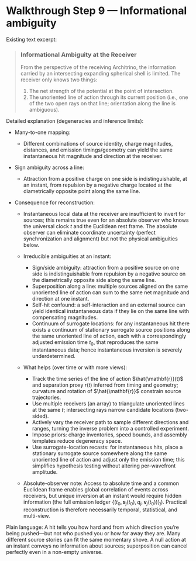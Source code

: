 # Walkthrough Step 9 — Informational ambiguity

Existing text excerpt:
> ### **Informational Ambiguity at the Receiver**
> From the perspective of the receiving Architrino, the information carried by an intersecting expanding spherical shell is limited. The receiver only knows two things:
> 1.  The net strength of the potential at the point of intersection.
> 2.  The unoriented line of action through its current position (i.e., one of the two open rays on that line; orientation along the line is ambiguous).

Detailed explanation (degeneracies and inference limits):

- Many-to-one mapping:
  - Different combinations of source identity, charge magnitudes, distances, and emission timings/geometry can yield the same instantaneous hit magnitude and direction at the receiver.

- Sign ambiguity across a line:
  - Attraction from a positive charge on one side is indistinguishable, at an instant, from repulsion by a negative charge located at the diametrically opposite point along the same line.

- Consequence for reconstruction:
  - Instantaneous local data at the receiver are insufficient to invert for sources; this remains true even for an absolute observer who knows the universal clock $t$ and the Euclidean rest frame. The absolute observer can eliminate coordinate uncertainty (perfect synchronization and alignment) but not the physical ambiguities below.
  - Irreducible ambiguities at an instant:
    - Sign/side ambiguity: attraction from a positive source on one side is indistinguishable from repulsion by a negative source on the diametrically opposite side along the same line.
    - Superposition along a line: multiple sources aligned on the same unoriented line of action can sum to the same net magnitude and direction at one instant.
    - Self-hit confound: a self-interaction and an external source can yield identical instantaneous data if they lie on the same line with compensating magnitudes.
    - Continuum of surrogate locations: for any instantaneous hit there exists a continuum of stationary surrogate source positions along the same unoriented line of action, each with a correspondingly adjusted emission time $t_0$, that reproduces the same instantaneous data; hence instantaneous inversion is severely underdetermined.

  - What helps (over time or with more views):
    - Track the time series of the line of action $\hat{\mathbf{r}}(t)$ and separation proxy $r(t)$ inferred from timing and geometry; curvature and rotation of $\hat{\mathbf{r}}$ constrain source trajectories.
    - Use multiple receivers (an array) to triangulate unoriented lines at the same $t$; intersecting rays narrow candidate locations (two-sided).
    - Actively vary the receiver path to sample different directions and ranges, turning the inverse problem into a controlled experiment.
    - Impose priors: charge inventories, speed bounds, and assembly templates reduce degeneracy space.
    - Use surrogate-location recasts: for instantaneous hits, place a stationary surrogate source somewhere along the same unoriented line of action and adjust only the emission time; this simplifies hypothesis testing without altering per-wavefront amplitude.
  - Absolute-observer note: Access to absolute time and a common Euclidean frame enables global correlation of events across receivers, but unique inversion at an instant would require hidden information (the full emission ledger $\{(t_0,\mathbf{s}_j(t_0),q_j,\mathbf{v}_j(t_0))\}_j$). Practical reconstruction is therefore necessarily temporal, statistical, and multi-view.

Plain language: A hit tells you how hard and from which direction you’re being pushed—but not who pushed you or how far away they are. Many different source stories can fit the same momentary shove. A null action at an instant conveys no information about sources; superposition can cancel perfectly even in a non-empty universe.
